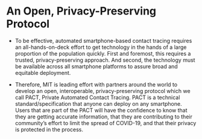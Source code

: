 An Open, Privacy-Preserving Protocol
================================
* To be effective, automated smartphone-based contact tracing requires an all-hands-on-deck effort to get technology in the hands of a large proportion of the population quickly. First and foremost, this requires a trusted, privacy-preserving approach. And second, the technology must be available across all smartphone platforms to assure broad and equitable deployment.

* Therefore, MIT is leading effort with partners around the world to develop an open, interoperable, privacy-preserving protocol which we call PACT, Private Automated Contact Tracing. PACT is a technical standard/specification that anyone can deploy on any smartphone. Users that are part of the PACT will have the confidence to know that they are getting accurate information, that they are contributing to their community’s effort to limit the spread of COVID-19, and that their privacy is protected in the process.